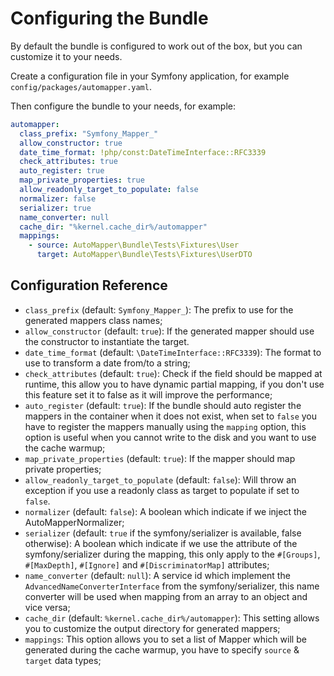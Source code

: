 # Configuring the Bundle

By default the bundle is configured to work out of the box, but you can customize it to your needs.

Create a configuration file in your Symfony application, for example `config/packages/automapper.yaml`.

Then configure the bundle to your needs, for example:

```yaml
automapper:
  class_prefix: "Symfony_Mapper_"
  allow_constructor: true
  date_time_format: !php/const:DateTimeInterface::RFC3339
  check_attributes: true
  auto_register: true
  map_private_properties: true
  allow_readonly_target_to_populate: false
  normalizer: false
  serializer: true
  name_converter: null
  cache_dir: "%kernel.cache_dir%/automapper"
  mappings:
    - source: AutoMapper\Bundle\Tests\Fixtures\User
      target: AutoMapper\Bundle\Tests\Fixtures\UserDTO
```

## Configuration Reference

* `class_prefix` (default: `Symfony_Mapper_`): The prefix to use for the generated mappers class names;
* `allow_constructor` (default: `true`): If the generated mapper should use the constructor to instantiate the target.
* `date_time_format` (default: `\DateTimeInterface::RFC3339`): The format to use to transform a date from/to a string;
* `check_attributes` (default: `true`): Check if the field should be mapped at runtime, this allow you to have dynamic
  partial mapping, if you don't use this feature set it to false as it will improve the performance;
* `auto_register` (default: `true`): If the bundle should auto register the mappers in the container when it does not
  exist, when set to `false` you have to register the mappers manually using the `mapping` option, this option is useful
  when you cannot write to the disk and you want to use the cache warmup;
* `map_private_properties` (default: `true`): If the mapper should map private properties;
* `allow_readonly_target_to_populate` (default: `false`): Will throw an exception if you use a readonly class as target
  to populate if set to `false`.
* `normalizer` (default: `false`):  A boolean which indicate if we inject the AutoMapperNormalizer;
* `serializer` (default: `true` if the symfony/serializer is available, false otherwise): A boolean which indicate
  if we use the attribute of the symfony/serializer during the mapping, this only apply to the `#[Groups]`, `#[MaxDepth]`,
  `#[Ignore]` and `#[DiscriminatorMap]` attributes;
* `name_converter` (default: `null`): A service id which implement the `AdvancedNameConverterInterface` from the symfony/serializer,
  this name converter will be used when mapping from an array to an object and vice versa;
* `cache_dir` (default: `%kernel.cache_dir%/automapper`): This setting allows you to customize the output directory
  for generated mappers;
* `mappings`: This option allows you to set a list of Mapper which will be generated during the cache warmup, you have
  to specify `source` & `target` data types;
